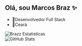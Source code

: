 ## Olá, sou Marcos Braz ✨
- 📝Desenvolvedor Full Stack
- 🌱Ceará

![Brazz Estatisticas](https://github-readme-stats.vercel.app/api?username=marcosbraz1&show_icons=true&theme=transparent&hide_border=true) <br/> ![GitHub Stats](https://github-readme-stats.vercel.app/api/top-langs/?username=marcosbraz1&theme=tokyonight&show_icons=true&hide_border=true&layout=compact)
